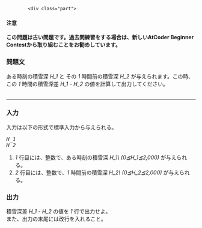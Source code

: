 <div id="task-statement">
			


	
	

			<div class="part">
<h4>注意</h4>
<p><b>この問題は古い問題です。過去問練習をする場合は、新しいAtCoder Beginner Contestから取り組むことをお勧めしています。</b></p>
<h3>問題文</h3>
<section>
ある時刻の積雪深 <var>H_1</var> と その <var>1</var> 時間前の積雪深 <var>H_2</var> が与えられます。この時、この <var>1</var> 時間の積雪深差 <var>H_1</var> <var>-</var> <var>H_2</var> の値を計算して出力してください。<br />
<br />
</div>

<hr />

<div class="io-style">
<div class="part">
<h3>入力</h3>
<section>
入力は以下の形式で標準入力から与えられる。
<pre>
<var>H_1</var>
<var>H_2</var>
</pre>
<ol>
	<li><var>1</var> 行目には、整数で、ある時刻の積雪深 <var>H_1\ (0≦H_1≦2,000)</var> が与えられる。</li>
	<li><var>2</var> 行目には、整数で、<var>1</var> 時間前の積雪深 <var>H_2\ (0≦H_2≦2,000)</var> が与えられる。</li>
</ol>
</section>
</div>

<div class="part">
<h3>出力</h3>
<section>
積雪深差 <var>H_1</var> <var>-</var> <var>H_2</var> の値を <var>1</var> 行で出力せよ。<br />
また、出力の末尾には改行を入れること。
</section>
</div>
</div>